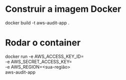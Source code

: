 # Construir a imagem Docker

docker build -t aws-audit-app .

# Rodar o container
docker run -e AWS_ACCESS_KEY_ID=<sua-access-key> \
           -e AWS_SECRET_ACCESS_KEY=<sua-secret-key> \
           -e AWS_REGION=<sua-região> \
           aws-audit-app
